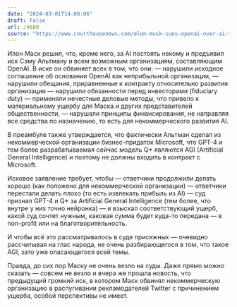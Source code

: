 ```yaml
---
date: "2024-03-01T14:00:06"
draft: False
url: /4680
source: "https://www.courthousenews.com/elon-musk-sues-openai-over-ai-threat/"
---
```


Илон Маск решил, что, кроме него, за AI постоять некому и предъявил иск Сэму Альтману и всем возможным организациям, составляющим OpenAI. В иске он обвиняет всех в том, что они:
— нарушили исходное соглашение об основании OpenAI как неприбыльной организации,
— нарушили обещания, приравненные к контракту относительно развития организации
— нарушили обязанности перед инвесторами (fiduciary duty)
— применяли нечестные деловые методы, что привело к материальному ущербу для Маска и других представителей общественности,
— нарушали принципы финансирования, не направляя все средства по назначению, то есть для некоммерческого развития AI.

В преамбуле также утверждается, что фактически Альтман сделал из некоммерческой организации бизнес-придаток Microsoft, что GPT-4 и тем более разрабатываемая сейчас модель Q* являются AGI (Artificial General Intelligence) и поэтому не должны входить в контракт с Microsoft. 

Исковое заявление требует, чтобы 
— ответчики продолжили делать хорошо (как положено для некоммерческой организации)
— ответчики перестали делать плохо (то есть извлекать прибыль из AI)
— суд признал GPT-4 и Q* за  Artificial General Intelligence (тем более, что внутре у них точно нейронка)
— и взыскал соответствующий ущерб, какой суд сочтет нужным, каковая сумма будет куда-то передана — в non-profit или на благотворительность.

И чтобы всё это рассматривалось в суде присяжных — очевидно рассчитывая на глас народа, не очень разбирающегося в том, что такое AGI, зато уже опасающегося всей темы.

Правда, до сих пор Маску не очень везло на суды. Даже прямо можно сказать — совсем не везло и вчера же прошла новость, что предыдущий громкий иск, в котором Маск обвинял некоммерческую организацию в распугивании рекламодателей Twitter с причинением ущерба, особой перспективы не имеет.
